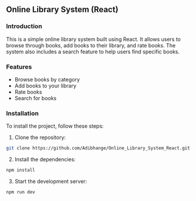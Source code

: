 ## Online Library System (React)

### Introduction

This is a simple online library system built using React. It allows users to browse through books, add books to their library, and rate books. The system also includes a search feature to help users find specific books.

### Features

- Browse books by category
- Add books to your library
- Rate books
- Search for books

### Installation

To install the project, follow these steps:

1. Clone the repository:

```bash
git clone https://github.com/Adibhange/Online_Library_System_React.git
```

2. Install the dependencies:

```bash
npm install
```

3. Start the development server:

```bash
npm run dev
```
